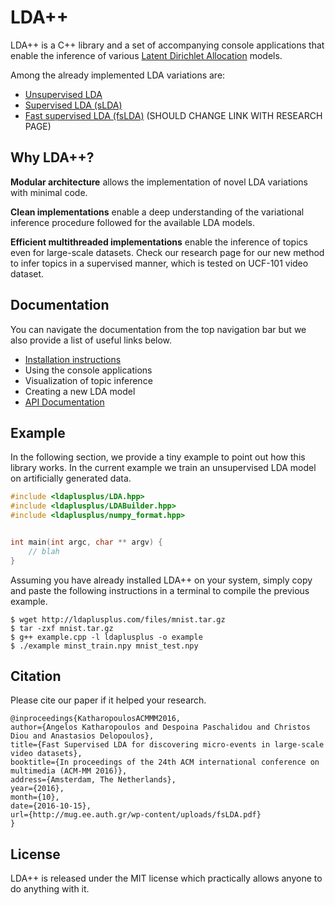# LDA++

LDA++ is a C++ library and a set of accompanying console applications that
enable the inference of various [Latent Dirichlet
Allocation](https://en.wikipedia.org/wiki/Latent_Dirichlet_allocation) models.

Among the already implemented LDA variations are:

* [Unsupervised LDA](http://www.jmlr.org/papers/volume3/blei03a/blei03a.pdf)
* [Supervised LDA (sLDA)](http://www.cs.cmu.edu/~chongw/papers/WangBleiFeiFei2009.pdf)
* [Fast supervised LDA (fsLDA)](http://mug.ee.auth.gr/wp-content/uploads/fsLDA.pdf) (SHOULD CHANGE LINK WITH RESEARCH PAGE)

## Why LDA++?

**Modular architecture** allows the implementation of novel LDA variations with
minimal code.

**Clean implementations** enable a deep understanding of the variational
inference procedure followed for the available LDA models.

**Efficient multithreaded implementations** enable the inference of topics even
for large-scale datasets. Check our research page for our new method to infer
topics in a supervised manner, which is tested on UCF-101 video dataset.

## Documentation

You can navigate the documentation from the top navigation bar but we also
provide a list of useful links below.

* [Installation instructions](installation.md)
* Using the console applications
* Visualization of topic inference
* Creating a new LDA model
* [API Documentation](/api/html/)

## Example

In the following section, we provide a tiny example to point out how this
library works. In the current example we train an unsupervised LDA model on
artificially generated data.


``` cpp
#include <ldaplusplus/LDA.hpp>
#include <ldaplusplus/LDABuilder.hpp>
#include <ldaplusplus/numpy_format.hpp>


int main(int argc, char ** argv) {
    // blah
}
```

Assuming you have already installed LDA++ on your system, simply
copy and paste the following instructions in a terminal to compile the previous
example.

~~~
$ wget http://ldaplusplus.com/files/mnist.tar.gz
$ tar -zxf mnist.tar.gz
$ g++ example.cpp -l ldaplusplus -o example
$ ./example minst_train.npy mnist_test.npy
~~~

## Citation

Please cite our paper if it helped your research.

~~~
@inproceedings{KatharopoulosACMMM2016,
author={Angelos Katharopoulos and Despoina Paschalidou and Christos Diou and Anastasios Delopoulos},
title={Fast Supervised LDA for discovering micro-events in large-scale video datasets},
booktitle={In proceedings of the 24th ACM international conference on multimedia (ACM-MM 2016)},
address={Amsterdam, The Netherlands},
year={2016},
month={10},
date={2016-10-15},
url={http://mug.ee.auth.gr/wp-content/uploads/fsLDA.pdf}
}
~~~
## License

LDA++ is released under the MIT license which practically allows anyone to do anything with it.
